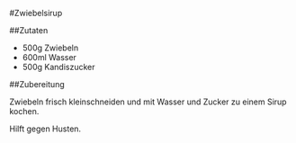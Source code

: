 #Zwiebelsirup

##Zutaten

- 500g Zwiebeln
- 600ml Wasser
- 500g Kandiszucker

##Zubereitung

Zwiebeln frisch kleinschneiden und mit Wasser und Zucker zu einem Sirup kochen.

Hilft gegen Husten.
